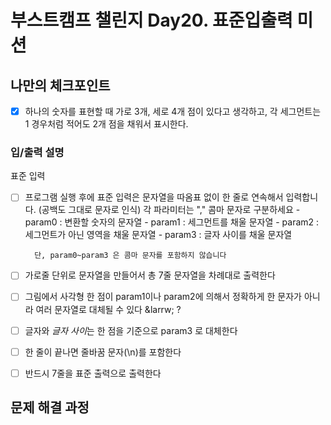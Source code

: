 # 부스트캠프 챌린지 Day20. 표준입출력 미션

## 나만의 체크포인트

-   [x] 하나의 숫자를 표현할 때 가로 3개, 세로 4개 점이 있다고 생각하고, 각 세그먼트는 1 경우처럼 적어도 2개 점을 채워서 표시한다.

### 입/출력 설명

표준 입력

-   [ ] 프로그램 실행 후에 표준 입력은 문자열을 따옴표 없이 한 줄로 연속해서 입력합니다. (공백도 그대로 문자로 인식)
        각 파라미터는 "," 콤마 문자로 구분하세요 - param0 : 변환할 숫자의 문자열 - param1 : 세그먼트를 채울 문자열 - param2 : 세그먼트가 아닌 영역을 채울 문자열 - param3 : 글자 사이를 채울 문자열

        단, param0~param3 은 콤마 문자를 포함하지 않습니다

-   [ ] 가로줄 단위로 문자열을 만들어서 총 7줄 문자열을 차례대로 출력한다
-   [ ] 그림에서 사각형 한 점이 param1이나 param2에 의해서 정확하게 한 문자가 아니라 여러 문자열로 대체될 수 있다 &larrw; ?
-   [ ] 글자와 *글자 사이*는 한 점을 기준으로 param3 로 대체한다
-   [ ] 한 줄이 끝나면 줄바꿈 문자(\n)를 포함한다
-   [ ] 반드시 7줄을 표준 출력으로 출력한다

## 문제 해결 과정
